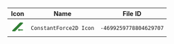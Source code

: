 | Icon | Name | File ID |
| ---  | ---  | ---     |
| ![](ConstantForce2D%20Icon.png) | `ConstantForce2D Icon` | `-4699259778804629707` |
